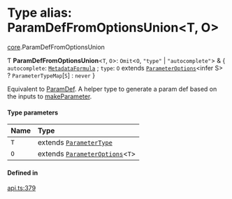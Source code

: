 # Type alias: ParamDefFromOptionsUnion<T, O\>

[core](../modules/core.md).ParamDefFromOptionsUnion

Ƭ **ParamDefFromOptionsUnion**<`T`, `O`\>: `Omit`<`O`, ``"type"`` \| ``"autocomplete"``\> & { `autocomplete`: [`MetadataFormula`](core.MetadataFormula.md) ; `type`: `O` extends [`ParameterOptions`](core.ParameterOptions.md)<infer S\> ? `ParameterTypeMap`[`S`] : `never`  }

Equivalent to [ParamDef](../interfaces/core.ParamDef.md). A helper type to generate a param def based
on the inputs to [makeParameter](../functions/core.makeParameter.md).

#### Type parameters

| Name | Type |
| :------ | :------ |
| `T` | extends [`ParameterType`](../enums/core.ParameterType.md) |
| `O` | extends [`ParameterOptions`](core.ParameterOptions.md)<`T`\> |

#### Defined in

[api.ts:379](https://github.com/coda/packs-sdk/blob/main/api.ts#L379)
